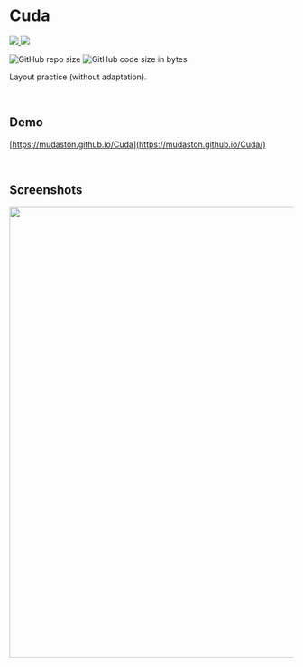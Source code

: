 # Cuda

<div>

<a href="https://ru.wikipedia.org/wiki/HTML" target="_blank">
<img src="https://img.shields.io/badge/HTML5--E34F26?style=for-the-badge&logo=HTML5">
</a>

<a href="https://ru.wikipedia.org/wiki/CSS" target="_blank">
<img src="https://img.shields.io/badge/CSS3--1572B6?style=for-the-badge&logo=CSS3">
</a>

</div>

<p>

![GitHub repo size](https://img.shields.io/github/repo-size/mudaston/Cuda?style=for-the-badge)
![GitHub code size in bytes](https://img.shields.io/github/languages/code-size/mudaston/Cuda?style=for-the-badge)

</p>

Layout practice (without adaptation).

<br/>

## Demo

[https://mudaston.github.io/Cuda](https://mudaston.github.io/Cuda/)

<br/>

## Screenshots

</p>

<p align="center">
<img src="https://user-images.githubusercontent.com/64277973/195987215-252cf017-e06b-4e46-a275-6bfae7ff13b4.png"
     width="800"
/>
</p>
